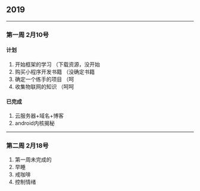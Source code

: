 ## 2019
----
### 第一周 2月10号
#### 计划
1. 开始框架的学习  （下载资源，没开始
2. 购买小程序开发书籍   （没确定书籍
3. 确定一个练手的项目  （呵
4. 收集物联网的知识  （呵呵

#### 已完成
1. 云服务器+域名+博客
2. android内核揭秘
----
### 第二周 2月18号
1. 第一周未完成的
2. 早睡
3. 戒咖啡
4. 控制情绪

